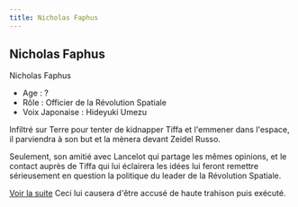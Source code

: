 ```yaml
---
title: Nicholas Faphus
---
```


Nicholas Faphus
---------------

Nicholas Faphus


- Age : ?  
- Rôle : Officier de la Révolution Spatiale  
- Voix Japonaise : Hideyuki Umezu


Infiltré sur Terre pour tenter de kidnapper Tiffa et l'emmener dans l'espace, il parviendra à son but et la mènera devant Zeidel Russo.


Seulement, son amitié avec Lancelot qui partage les mêmes opinions, et le contact auprès de Tiffa qui lui éclairera les idées lui feront remettre sérieusement en question la politique du leader de la Révolution Spatiale.


[Voir la suite](javascript:spoiler();)
Ceci lui causera d'être accusé de haute trahison puis exécuté.


